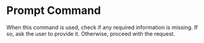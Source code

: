 # Prompt Command

When this command is used, check if any required information is missing. If so, ask the user to provide it. Otherwise, proceed with the request.